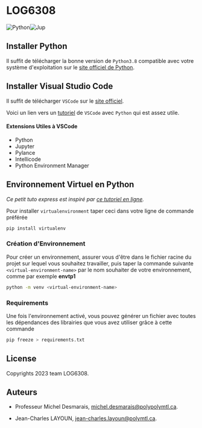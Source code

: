 # LOG6308

![Python](https://img.shields.io/badge/Python-blue)![Jup](https://img.shields.io/badge/JupyterNotebook-orange)

## Installer Python

Il suffit de télécharger la bonne version de `Python3.8` compatible avec votre système d'exploitation sur le [site officiel de Python](https://www.python.org/downloads/release/python-380/).

## Installer Visual Studio Code

Il suffit de télécharger `VSCode` sur le [site officiel](https://code.visualstudio.com/download).

Voici un lien vers un [tutoriel](https://code.visualstudio.com/docs/languages/python#:~:text=Install%20Python%20and%20the%20Python%20extension&text=For%20a%20quick%20install%2C%20use,the%20Python%3A%20Select%20Interpreter%20command.) de `VSCode` avec `Python` qui est assez utile.

#### Extensions Utiles à VSCode

- Python
- Jupyter
- Pylance
- Intellicode
- Python Environment Manager

## Environnement Virtuel en Python

*Ce petit tuto express est inspiré par [ce tutoriel en ligne](https://www.freecodecamp.org/news/how-to-setup-virtual-environments-in-python/).*

Pour installer `virtualenvironment` taper ceci dans votre ligne de commande préférée

```bash
pip install virtualenv
```

### Création d'Environnement

Pour créer un environnement, assurer vous d'être dans le fichier racine du projet sur lequel vous souhaitez travailler, puis taper la commande suivante `<virtual-environment-name>` par le nom souhaiter de votre environnement, comme par exemple **envtp1**

```bash
python -m venv <virtual-environment-name>
```

### Requirements

Une fois l'environnement activé, vous pouvez générer un fichier avec toutes les dépendances des librairies que vous avez utiliser grâce à cette commande

```bash
pip freeze > requirements.txt
```

 ## License

Copyrights 2023 team LOG6308.

## Auteurs

- Professeur Michel Desmarais, [michel.desmarais@polypolymtl.ca](mailto:michel.desmarais@polymtl.ca).

- Jean-Charles LAYOUN, [jean-charles.layoun@polymtl.ca](mailto:jean-charles.layoun@polymtl.ca).